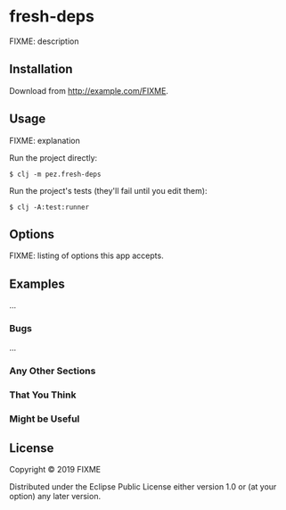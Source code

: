 # fresh-deps

FIXME: description

## Installation

Download from http://example.com/FIXME.

## Usage

FIXME: explanation

Run the project directly:

    $ clj -m pez.fresh-deps

Run the project's tests (they'll fail until you edit them):

    $ clj -A:test:runner

## Options

FIXME: listing of options this app accepts.

## Examples

...

### Bugs

...

### Any Other Sections
### That You Think
### Might be Useful

## License

Copyright © 2019 FIXME

Distributed under the Eclipse Public License either version 1.0 or (at
your option) any later version.
